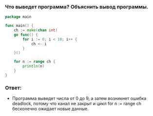 ### Что выведет программа? Объяснить вывод программы.

```go
package main

func main() {
	ch := make(chan int)
	go func() {
		for i := 0; i < 10; i++ {
			ch <- i
		}
	}()

	for n := range ch {
		println(n)
	}
}
```
### Ответ:

- Программа выведет числа от 0 до 9, 
а затем возникнет ошибка deadlock, 
потому что канал не закрыт 
и цикл for n := range ch бесконечно ожидает новые данные.
